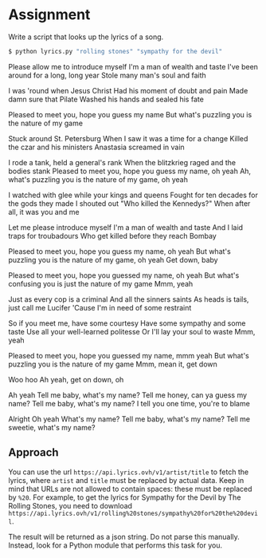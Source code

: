 # Assignment

Write a script that looks up the lyrics of a song.

```bash
$ python lyrics.py "rolling stones" "sympathy for the devil"
```

Please allow me to introduce myself
I'm a man of wealth and taste
I've been around for a long, long year
Stole many man's soul and faith

I was 'round when Jesus Christ
Had his moment of doubt and pain
Made damn sure that Pilate
Washed his hands and sealed his fate

Pleased to meet you, hope you guess my name
But what's puzzling you is the nature of my game

Stuck around St. Petersburg
When I saw it was a time for a change
Killed the czar and his ministers
Anastasia screamed in vain

I rode a tank, held a general's rank
When the blitzkrieg raged and the bodies stank
Pleased to meet you, hope you guess my name, oh yeah
Ah, what's puzzling you is the nature of my game, oh yeah

I watched with glee while your kings and queens
Fought for ten decades for the gods they made
I shouted out "Who killed the Kennedys?"
When after all, it was you and me

Let me please introduce myself
I'm a man of wealth and taste
And I laid traps for troubadours
Who get killed before they reach Bombay

Pleased to meet you, hope you guess my name, oh yeah
But what's puzzling you is the nature of my game, oh yeah
Get down, baby

Pleased to meet you, hope you guessed my name, oh yeah
But what's confusing you is just the nature of my game
Mmm, yeah

Just as every cop is a criminal
And all the sinners saints
As heads is tails, just call me Lucifer
'Cause I'm in need of some restraint

So if you meet me, have some courtesy
Have some sympathy and some taste
Use all your well-learned politesse
Or I'll lay your soul to waste
Mmm, yeah

Pleased to meet you, hope you guessed my name, mmm yeah
But what's puzzling you is the nature of my game
Mmm, mean it, get down

Woo hoo
Ah yeah, get on down, oh

Ah yeah
Tell me baby, what's my name?
Tell me honey, can ya guess my name?
Tell me baby, what's my name?
I tell you one time, you're to blame

Alright
Oh yeah
What's my name?
Tell me baby, what's my name?
Tell me sweetie, what's my name?

## Approach

You can use the url `https://api.lyrics.ovh/v1/artist/title` to fetch the lyrics, where `artist` and `title` must
be replaced by actual data. Keep in mind that URLs are not allowed to contain spaces: these must
be replaced by `%20`. For example, to get the lyrics for Sympathy for the Devil by The Rolling Stones,
you need to download `https://api.lyrics.ovh/v1/rolling%20stones/sympathy%20for%20the%20devil`.

The result will be returned as a json string. Do not parse this manually.
Instead, look for a Python module that performs this task for you.
